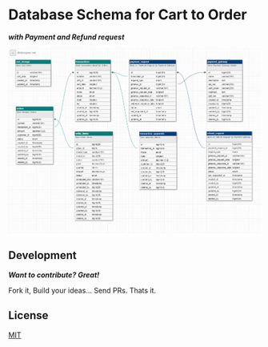 # Database Schema for Cart to Order 
**_with Payment and Refund request_**

[![N|Solid](https://github.com/ilyaskazi/schema-cart-to-order/blob/main/schema.png)](https://github.com/ilyaskazi/schema-cart-to-order/blob/main/schema.png)



## Development
**_Want to contribute? Great!_**

Fork it, Build your ideas... Send PRs. Thats it.



## License
[MIT](https://github.com/ilyaskazi/schema-cart-to-order/blob/main/LICENSE)
